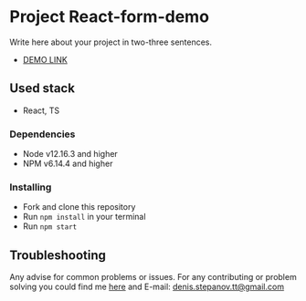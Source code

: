 # Project React-form-demo

Write here about your project in two-three sentences.
- [DEMO LINK](<https://tt-denis.github.io/react-form-demo/>)

## Used stack

* React, TS

### Dependencies

* Node v12.16.3 and higher
* NPM v6.14.4 and higher


### Installing

* Fork and clone this repository
* Run `npm install` in your terminal
* Run `npm start`

## Troubleshooting

Any advise for common problems or issues.
For any contributing or problem solving you could find me [here](https://t.me/denis_stepanov_tt/) and E-mail: denis.stepanov.tt@gmail.com
